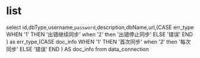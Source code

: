 list
===
select id,dbType,username,`password`,description,dbName,url,(CASE err_type WHEN '1' THEN '出错继续同步'  when '2' then '出错停止同步' ELSE '错误' END ) as err_type,(CASE doc_info WHEN '1' THEN '首次同步'  when '2' then '每次同步' ELSE '错误' END )  AS doc_info from data_connection